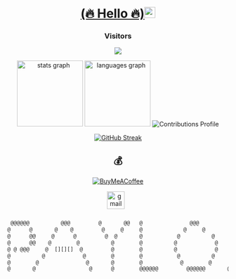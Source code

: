 <div align="center">
  <h1><a href="https://twitter.com/14payload" target="_blank">(🔥 Hello 🔥)</a><img src="https://media.giphy.com/media/hvRJCLFzcasrR4ia7z/giphy.gif" width="25px"> </h1>
</div> 

### <p align="center">Visitors<p>
<p align="center"> 
  <img src="https://profile-counter.glitch.me/14payload/count.svg" />
</p>

<div align="center">	
<img src="https://github-readme-stats.vercel.app/api?hide_title=false&hide_rank=false&show_icons=true&include_all_commits=true&count_private=true&disable_animations=false&theme=nightowl&locale=en&hide_border=false&username=14payload" height="150" alt="stats graph"  />
<img src="https://github-readme-stats.vercel.app/api/top-langs?locale=en&hide_title=false&layout=compact&card_width=320&langs_count=5&theme=nightowl&hide_border=false&username=14payload" height="150" alt="languages graph"  />
	<img alt="Contributions Profile" src="https://github-profile-summary-cards.vercel.app/api/cards/profile-details?username=14payload&theme=nightowl" />

 [![GitHub Streak](https://streak-stats.demolab.com/?user=14payload&theme=nightowl)](https://git.io/streak-stats)

  
  ## 💰 
[![BuyMeACoffee](https://img.shields.io/badge/Buy%20Me%20a%20Coffee-ffdd00?style=for-the-badge&logo=buy-me-a-coffee&logoColor=black)](https://buymeacoffee.com/toor) 

  
  <div class="footer" align="center" style="margin:15px;">
    <a href="mailto:muriithidennis340@gmail.com" target="_blank">
        <img style="margin:0 10px 10px 0;" src="https://user-images.githubusercontent.com/78341798/194531383-ddb2b774-5bb9-491c-b601-4a4a7d9792fb.svg" alt="gmail" width="40px"/>
    </a>
</div>


</div>

```bash
 @@@@@@          @@@         @       @@   @               @@@                 @@@               @ @ @  @
@      @       @    @         @     @     @             @     @             @     @          @            @
@      @@     @      @         @  @       @           @          @         @       @         @              @
@      @@    @        @          @        @          @            @       @         @        @               @
@ @ @@@     @  [][][]  @         @        @          @            @      @    ###    @       @               @
@          @            @        @        @           @          @      @             @      @               @
@        @               @       @        @            @        @      @               @     @              @
@       @                 @      @        @@@@@@         @@@@@@       @                 @    @@@  @@   @@  @
```

  


